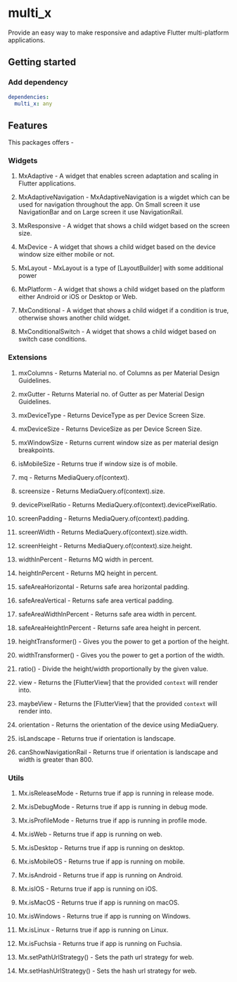 # multi_x



Provide an easy way to make responsive and adaptive Flutter multi-platform applications.

## Getting started

### Add dependency

```yaml
dependencies:
  multi_x: any
```

## Features

This packages offers - 

### Widgets

1. MxAdaptive - A widget that enables screen adaptation and scaling in Flutter applications.

1. MxAdaptiveNavigation - MxAdaptiveNavigation is a wigdet which can be used for navigation throughout the app. On Small screen it use NavigationBar and on Large screen it use NavigationRail.

1. MxResponsive - A widget that shows a child widget based on the screen size.

1. MxDevice - A widget that shows a child widget based on the device window size either mobile or not.

1. MxLayout - MxLayout is a type of [LayoutBuilder] with some additional power

1. MxPlatform - A widget that shows a child widget based on the platform either Android or iOS or Desktop or Web.

1. MxConditional - A widget that shows a child widget if a condition is true, otherwise shows another child widget.

1. MxConditionalSwitch - A widget that shows a child widget based on switch case conditions.

### Extensions

1. mxColumns - Returns Material no. of Columns as per Material Design Guidelines.

1. mxGutter - Returns Material no. of Gutter as per Material Design Guidelines.

1. mxDeviceType - Returns DeviceType as per Device Screen Size.

1. mxDeviceSize - Returns DeviceSize as per Device Screen Size.

1. mxWindowSize - Returns current window size as per material design breakpoints.

1. isMobileSize - Returns true if window size is of mobile.

1. mq - Returns MediaQuery.of(context).

1. screensize - Returns MediaQuery.of(context).size.

1. devicePixelRatio - Returns MediaQuery.of(context).devicePixelRatio.

1. screenPadding - Returns MediaQuery.of(context).padding.

1. screenWidth - Returns MediaQuery.of(context).size.width.

1. screenHeight - Returns MediaQuery.of(context).size.height.

1. widthInPercent - Returns MQ width in percent.

1. heightInPercent - Returns MQ height in percent.

1. safeAreaHorizontal - Returns safe area horizontal padding.

1. safeAreaVertical - Returns safe area vertical padding.

1. safeAreaWidthInPercent - Returns safe area width in percent.

1. safeAreaHeightInPercent - Returns safe area height in percent.

1. heightTransformer() - Gives you the power to get a portion of the height.

1. widthTransformer() - Gives you the power to get a portion of the width.

1. ratio() - Divide the height/width proportionally by the given value.

1. view - Returns the [FlutterView] that the provided `context` will render into.

1. maybeView - Returns the [FlutterView] that the provided `context` will render into.

1. orientation - Returns the orientation of the device using MediaQuery.

1. isLandscape - Returns true if orientation is landscape.

1. canShowNavigationRail - Returns true if orientation is landscape and width is greater than 800.


### Utils

1. Mx.isReleaseMode - Returns true if app is running in release mode.

1. Mx.isDebugMode - Returns true if app is running in debug mode.

1. Mx.isProfileMode - Returns true if app is running in profile mode.

1. Mx.isWeb - Returns true if app is running on web.

1. Mx.isDesktop - Returns true if app is running on desktop.

1. Mx.isMobileOS - Returns true if app is running on mobile.

1. Mx.isAndroid - Returns true if app is running on Android.

1. Mx.isIOS - Returns true if app is running on iOS.

1. Mx.isMacOS - Returns true if app is running on macOS.

1. Mx.isWindows - Returns true if app is running on Windows.

1. Mx.isLinux - Returns true if app is running on Linux.

1. Mx.isFuchsia - Returns true if app is running on Fuchsia.

1. Mx.setPathUrlStrategy() - Sets the path url strategy for web.

1. Mx.setHashUrlStrategy() - Sets the hash url strategy for web.






